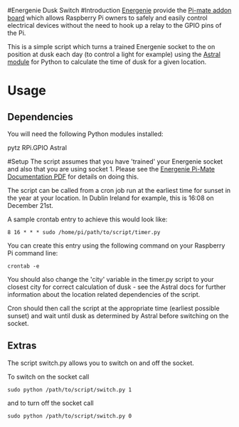 #Energenie Dusk Switch
#Introduction
[Energenie](https://energenie4u.co.uk/) provide the [Pi-mate addon board](https://energenie4u.co.uk/index.php/catalogue/product/ENER314) which allows Raspberry Pi owners to safely and easily control electrical devices without the need to hook up a relay to the GPIO pins of the Pi.

This is a simple script which turns a trained Energenie socket to the on position at dusk each day (to control a light for example) using the [Astral module](https://pypi.python.org/pypi/astral) for Python to calculate the time of dusk for a given location. 

# Usage
## Dependencies
You will need the following Python modules installed:

pytz
RPi.GPIO
Astral

#Setup
The script assumes that you have 'trained' your Energenie socket and also that you are using socket 1.  Please see the [Energenie Pi-Mate Documentation PDF](https://energenie4u.co.uk/res/pdfs/ENER314%20UM.pdf) for details on doing this.

The script can be called from a cron job run at the earliest time for sunset in the year at your location.  In Dublin Ireland for example, this is 16:08 on December 21st.  

A sample crontab entry to achieve this would look like:

```
8 16 * * * sudo /home/pi/path/to/script/timer.py
```

You can create this entry using the following command on your Raspberry Pi command line:

```
crontab -e
```

You should also change the 'city' variable in the timer.py script to 
your closest city for correct calculation of dusk - see the Astral docs for further information about the location related dependencies of the script.

Cron should then call the script at the appropriate time (earliest possible sunset) and wait until dusk as determined by Astral before switching on the socket.

## Extras
The script switch.py allows you to switch on and off the socket.  

To switch on the socket call 

```
sudo python /path/to/script/switch.py 1
```

and to turn off the socket call

```
sudo python /path/to/script/switch.py 0
```